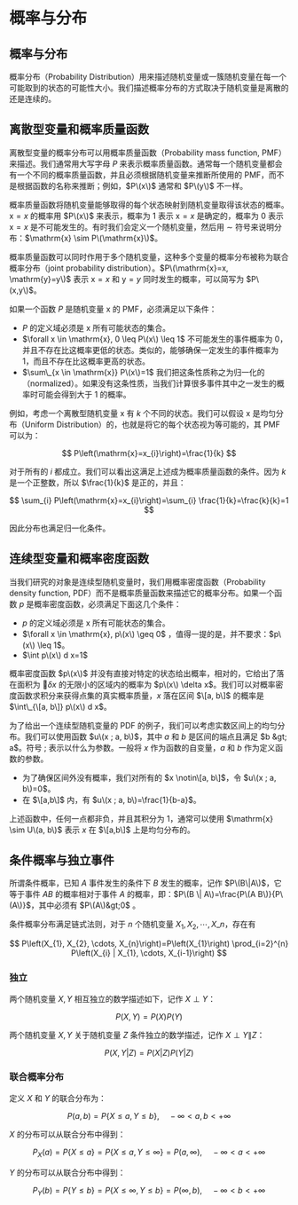 # 概率与分布

## 概率与分布

概率分布（Probability Distribution）用来描述随机变量或一簇随机变量在每一个可能取到的状态的可能性大小。我们描述概率分布的方式取决于随机变量是离散的还是连续的。

## 离散型变量和概率质量函数

离散型变量的概率分布可以用概率质量函数（Probability mass function, PMF）来描述。我们通常用大写字母 $P$ 来表示概率质量函数。通常每一个随机变量都会有一个不同的概率质量函数，并且必须根据随机变量来推断所使用的 PMF，而不是根据函数的名称来推断；例如，$P\(x\)$ 通常和 $P\(y\)$ 不一样。

概率质量函数将随机变量能够取得的每个状态映射到随机变量取得该状态的概率。$\mathrm{x} = x$ 的概率用 $P\(x\)$ 来表示，概率为 1 表示 $\mathrm{x} = x$ 是确定的，概率为 0 表示 $\mathrm{x} = x$ 是不可能发生的。有时我们会定义一个随机变量，然后用 $\sim$ 符号来说明分布：$\mathrm{x} \sim P\(\mathrm{x}\)$。

概率质量函数可以同时作用于多个随机变量，这种多个变量的概率分布被称为联合概率分布（joint probability distribution）。$P\(\mathrm{x}=x, \mathrm{y}=y\)$ 表示 $\mathrm{x} = x$ 和 $\mathrm{y} = y$ 同时发生的概率，可以简写为 $P\(x,y\)$。

如果一个函数 $P$ 是随机变量 $\mathrm{x}$ 的 PMF，必须满足以下条件：

* $P$ 的定义域必须是 $\mathrm{x}$ 所有可能状态的集合。
* $\forall x \in \mathrm{x}, 0 \leq P\(x\) \leq 1$ 不可能发生的事件概率为 0，并且不存在比这概率更低的状态。类似的，能够确保一定发生的事件概率为 1，而且不存在比这概率更高的状态。
* $\sum\_{x \in \mathrm{x}} P\(x\)=1$ 我们把这条性质称之为归一化的（normalized）。如果没有这条性质，当我们计算很多事件其中之一发生的概率时可能会得到大于 1 的概率。

例如，考虑一个离散型随机变量 $\mathrm{x}$ 有 $k$ 个不同的状态。我们可以假设 $\mathrm{x}$ 是均匀分布（Uniform Distribution）的，也就是将它的每个状态视为等可能的，其 PMF 可以为：

$$
P\left(\mathrm{x}=x_{i}\right)=\frac{1}{k}
$$

对于所有的 $i$ 都成立。我们可以看出这满足上述成为概率质量函数的条件。因为 $k$ 是一个正整数，所以 $\frac{1}{k}$ 是正的，并且：

$$
\sum_{i} P\left(\mathrm{x}=x_{i}\right)=\sum_{i} \frac{1}{k}=\frac{k}{k}=1
$$

因此分布也满足归一化条件。

## 连续型变量和概率密度函数

当我们研究的对象是连续型随机变量时，我们用概率密度函数（Probability density function, PDF）而不是概率质量函数来描述它的概率分布。如果一个函数 $p$ 是概率密度函数，必须满足下面这几个条件：

* $p$ 的定义域必须是 $\mathrm{x}$ 所有可能状态的集合。
* $\forall x \in \mathrm{x}, p\(x\) \geq 0$ ，值得一提的是，并不要求：$p\(x\) \leq 1$。
* $\int p\(x\) d x=1$

概率密度函数 $p\(x\)$ 并没有直接对特定的状态给出概率，相对的，它给出了落在面积为 $\delta x$ 的无限小的区域内的概率为 $p\(x\) \delta x$。我们可以对概率密度函数求积分来获得点集的真实概率质量，$x$ 落在区间 $\[a, b\]$ 的概率是 $\int\_{\[a, b\]} p\(x\) d x$。

为了给出一个连续型随机变量的 PDF 的例子，我们可以考虑实数区间上的均匀分布。我们可以使用函数 $u\(x ; a, b\)$，其中 $a$ 和 $b$ 是区间的端点且满足 $b &gt; a$。符号 $;$ 表示以什么为参数。一般将 $x$ 作为函数的自变量，$a$ 和 $b$ 作为定义函数的参数。

* 为了确保区间外没有概率，我们对所有的 $x \notin\[a, b\]$，令 $u\(x ; a, b\)=0$。
* 在 $\[a,b\]$ 内，有 $u\(x ; a, b\)=\frac{1}{b-a}$。

上述函数中，任何一点都非负，并且其积分为 1，通常可以使用 $\mathrm{x} \sim U\(a, b\)$ 表示 $x$ 在 $\[a,b\]$ 上是均匀分布的。

## 条件概率与独立事件

所谓条件概率，已知 $A$ 事件发生的条件下 $B$ 发生的概率，记作 $P\(B\|A\)$，它等于事件 $AB$ 的概率相对于事件 $A$ 的概率，即：$P\(B \| A\)=\frac{P\(A B\)}{P\(A\)}$，其中必须有 $P\(A\)&gt;0$ 。

条件概率分布满足链式法则，对于 $n$ 个随机变量 $X_{1}, X_{2}, \cdots, X\_{n}$，存在有

$$
P\left(X_{1}, X_{2}, \cdots, X_{n}\right)=P\left(X_{1}\right) \prod_{i=2}^{n} P\left(X_{i} | X_{1}, \cdots, X_{i-1}\right)
$$

### 独立

两个随机变量 $X,Y$ 相互独立的数学描述如下，记作 $X \perp Y$：

$$
P(X, Y)=P(X) P(Y)
$$

两个随机变量 $X,Y$ 关于随机变量 $Z$ 条件独立的数学描述，记作 $X \perp Y \| Z$：

$$
P(X, Y | Z)=P(X | Z) P(Y | Z)
$$

### 联合概率分布

定义 $X$ 和 $Y$ 的联合分布为：

$$
P(a, b)=P\{X \leq a, Y \leq b\}, \quad-\infty<a, b<+\infty
$$

$X$ 的分布可以从联合分布中得到：

$$
P_{X}(a)=P\{X \leq a\}=P\{X \leq a, Y \leq \infty\}=P(a, \infty), \quad-\infty<a<+\infty
$$

$Y$ 的分布可以从联合分布中得到：

$$
P_{Y}(b)=P\{Y \leq b\}=P\{X \leq \infty, Y \leq b\}=P(\infty, b), \quad-\infty<b<+\infty
$$

